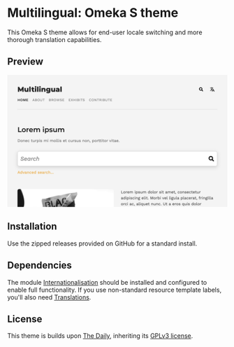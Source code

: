 # Multilingual: Omeka S theme

This Omeka S theme allows for end-user locale switching and more thorough translation capabilities.

## Preview

![A screenshot of the theme in action](theme.jpg)

## Installation

Use the zipped releases provided on GitHub for a standard install.

## Dependencies

The module [Internationalisation](https://github.com/Daniel-KM/Omeka-S-module-Internationalisation) should be installed and configured to enable full functionality. If you use non-standard resource template labels, you'll also need [Translations](https://github.com/Daniel-KM/Omeka-S-module-Translations).

## License

This theme is builds upon [The Daily](https://github.com/omeka-s-themes/thedaily), inheriting its [GPLv3 license](LICENSE).